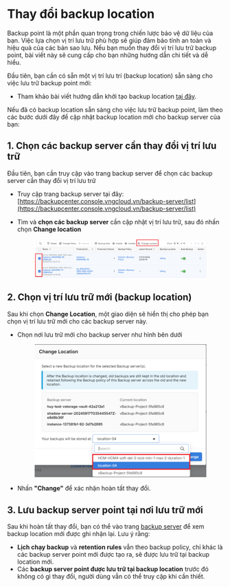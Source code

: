 # Thay đổi backup location

Backup point là một phần quan trọng trong chiến lược bảo vệ dữ liệu của bạn. Việc lựa chọn vị trí lưu trữ phù hợp sẽ giúp đảm bảo tính an toàn và hiệu quả của các bản sao lưu. Nếu bạn muốn thay đổi vị trí lưu trữ backup point, bài viết này sẽ cung cấp cho bạn những hướng dẫn chi tiết và dễ hiểu.

Đầu tiên, bạn cần có sẵn một vị trí lưu trí (backup location) sẵn sàng cho việc lưu trữ backup point mới:

* Tham khảo bài viết hướng dẫn khởi tạo backup location [tại đây](../backup-location/tao-va-quan-ly-backup-location.md#tao-backup-location).

Nếu đã có backup location sẵn sàng cho việc lưu trữ backup point, làm theo các bước dưới đây để cập nhật backup location mới cho backup server của bạn:

## 1. Chọn các backup server cần thay đổi vị trí lưu trữ

Đầu tiên, bạn cần truy cập vào trang backup server để chọn các backup server cần thay đổi vị trí lưu trữ

* Truy cập trang backup server tại đây: [https://backupcenter.console.vngcloud.vn/backup-server/list](https://backupcenter.console.vngcloud.vn/backup-server/list)
*   Tìm và **chọn các backup server** cần cập nhật vị trí lưu trữ, sau đó nhấn chọn **Change location**&#x20;

    <figure><img src="../../../.gitbook/assets/image (779).png" alt=""><figcaption></figcaption></figure>

## 2. Chọn vị trí lưu trữ mới (backup location)

Sau khi chọn **Change Location**, một giao diện sẽ hiển thị cho phép bạn chọn vị trí lưu trữ mới cho các backup server này.

*   Chọn nơi lưu trữ mới cho backup server như hình bên dưới&#x20;

    <figure><img src="../../../.gitbook/assets/image (775).png" alt=""><figcaption></figcaption></figure>
* Nhấn **"Change"** để xác nhận hoàn tất thay đổi.

## 3. Lưu backup server point tại nơi lưu trữ mới

Sau khi hoàn tất thay đổi, bạn có thể vào trang [backup server](https://backupcenter.console.vngcloud.vn/backup-server/list) để xem backup location mới được ghi nhận lại. Lưu ý rằng:

* **Lịch chạy backup** và **retention rules** vẫn theo backup policy,  chỉ khác là các backup server point mới được tạo ra, sẽ được lưu trữ tại backup location mới.
* Các **backup server point được lưu trữ tại backup location** trước đó không có gì thay đổi, người dùng vẫn có thể truy cập khi cần thiết.

